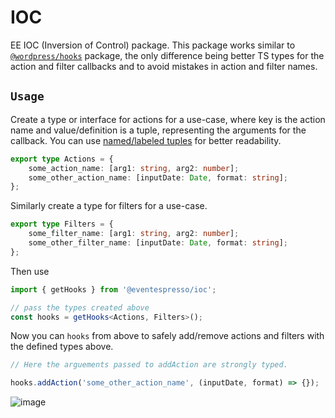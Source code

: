 # IOC

EE IOC (Inversion of Control) package. This package works similar to [`@wordpress/hooks`](https://github.com/WordPress/gutenberg/tree/trunk/packages/hooks) package, the only difference being better TS types for the action and filter callbacks and to avoid mistakes in action and filter names.

## `Usage`

Create a type or interface for actions for a use-case, where key is the action name and value/definition is a tuple, representing the arguments for the callback. You can use [named/labeled tuples](https://www.typescriptlang.org/docs/handbook/release-notes/typescript-4-0.html#labeled-tuple-elements) for better readability.

```ts
export type Actions = {
	some_action_name: [arg1: string, arg2: number];
	some_other_action_name: [inputDate: Date, format: string];
};
```

Similarly create a type for filters for a use-case.

```ts
export type Filters = {
	some_filter_name: [arg1: string, arg2: number];
	some_other_filter_name: [inputDate: Date, format: string];
};
```

Then use

```ts
import { getHooks } from '@eventespresso/ioc';

// pass the types created above
const hooks = getHooks<Actions, Filters>();
```

Now you can `hooks` from above to safely add/remove actions and filters with the defined types above.

```ts
// Here the arguements passed to addAction are strongly typed.

hooks.addAction('some_other_action_name', (inputDate, format) => {});
```

![image](https://user-images.githubusercontent.com/18226415/140877239-53a62b17-8f72-49df-bf53-c2367235cafd.png)
